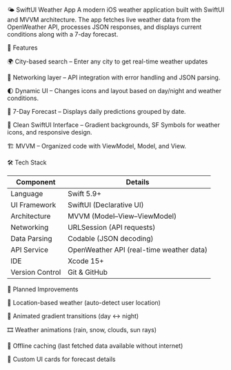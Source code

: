 🌤️ SwiftUI Weather App
A modern iOS weather application built with SwiftUI and MVVM architecture.
The app fetches live weather data from the OpenWeather API, processes JSON responses, and displays current conditions along with a 7-day forecast.

🚀 Features

🌍 City-based search – Enter any city to get real-time weather updates

📡 Networking layer – API integration with error handling and JSON parsing.

🌓 Dynamic UI – Changes icons and layout based on day/night and weather conditions.

📅 7-Day Forecast – Displays daily predictions grouped by date.

🎨 Clean SwiftUI Interface – Gradient backgrounds, SF Symbols for weather icons, and responsive design.

🏗 MVVM – Organized code with ViewModel, Model, and View.


🛠 Tech Stack

| Component          | Details                                    |
|--------------------|--------------------------------------------|
| Language           | Swift 5.9+                                 |
| UI Framework       | SwiftUI (Declarative UI)                   |
| Architecture       | MVVM (Model–View–ViewModel)                |
| Networking         | URLSession (API requests)                  |
| Data Parsing       | Codable (JSON decoding)                    |
| API Service        | OpenWeather API (real-time weather data)   |
| IDE                | Xcode 15+                                  |
| Version Control    | Git & GitHub                               |



📌 Planned Improvements

📍  Location-based weather (auto-detect user location)

🌈  Animated gradient transitions (day ↔ night)

🎞  Weather animations (rain, snow, clouds, sun rays)

💾  Offline caching (last fetched data available without internet)

📱  Custom UI cards for forecast details
